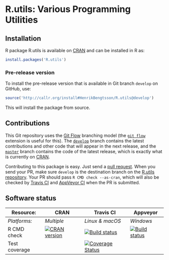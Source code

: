 # R.utils: Various Programming Utilities


## Installation
R package R.utils is available on [CRAN](https://cran.r-project.org/package=R.utils) and can be installed in R as:
```r
install.packages('R.utils')
```

### Pre-release version

To install the pre-release version that is available in Git branch `develop` on GitHub, use:
```r
source('http://callr.org/install#HenrikBengtsson/R.utils@develop')
```
This will install the package from source.  



## Contributions

This Git repository uses the [Git Flow](http://nvie.com/posts/a-successful-git-branching-model/) branching model (the [`git flow`](https://github.com/petervanderdoes/gitflow-avh) extension is useful for this).  The [`develop`](https://github.com/HenrikBengtsson/R.utils/tree/develop) branch contains the latest contributions and other code that will appear in the next release, and the [`master`](https://github.com/HenrikBengtsson/R.utils) branch contains the code of the latest release, which is exactly what is currently on [CRAN](https://cran.r-project.org/package=R.utils).

Contributing to this package is easy.  Just send a [pull request](https://help.github.com/articles/using-pull-requests/).  When you send your PR, make sure `develop` is the destination branch on the [R.utils repository](https://github.com/HenrikBengtsson/R.utils).  Your PR should pass `R CMD check --as-cran`, which will also be checked by <a href="https://travis-ci.org/HenrikBengtsson/R.utils">Travis CI</a> and <a href="https://ci.appveyor.com/project/HenrikBengtsson/r-utils">AppVeyor CI</a> when the PR is submitted.


## Software status

| Resource:     | CRAN        | Travis CI       | Appveyor         |
| ------------- | ------------------- | --------------- | ---------------- |
| _Platforms:_  | _Multiple_          | _Linux & macOS_ | _Windows_        |
| R CMD check   | <a href="https://cran.r-project.org/web/checks/check_results_R.utils.html"><img border="0" src="http://www.r-pkg.org/badges/version/R.utils" alt="CRAN version"></a> | <a href="https://travis-ci.org/HenrikBengtsson/R.utils"><img src="https://travis-ci.org/HenrikBengtsson/R.utils.svg" alt="Build status"></a>   | <a href="https://ci.appveyor.com/project/HenrikBengtsson/r-utils"><img src="https://ci.appveyor.com/api/projects/status/github/HenrikBengtsson/R.utils?svg=true" alt="Build status"></a> |
| Test coverage |                     | <a href="https://codecov.io/gh/HenrikBengtsson/R.utils"><img src="https://codecov.io/gh/HenrikBengtsson/R.utils/branch/develop/graph/badge.svg" alt="Coverage Status"/></a>     |                  |
